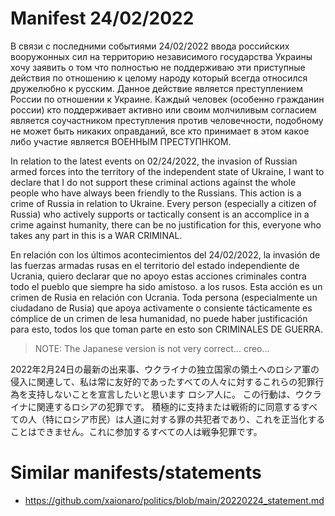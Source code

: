 # Manifest 24/02/2022

В связи с последними событиями 24/02/2022 ввода российских вооружонных сил на территорию независимого государства Украины хочу заявить о том что полностью не поддерживаю эти приступные действия по отношению к целому народу который всегда относился дружелюбно к русским. Данное действие является преступлением России по отношении к Украине. Каждый человек (особенно гражданин россии) кто поддерживает активно или своим молчиливым согласием является соучастником преступления против человечности, подобному не может быть никаких оправданий, все кто принимает в этом какое либо участие является ВОЕННЫМ ПРЕСТУПНКОМ.

In relation to the latest events on 02/24/2022, the invasion of Russian armed forces into the territory of the independent state of Ukraine, I want to declare that I do not support these criminal actions against the whole people who have always been friendly to the Russians. This action is a crime of Russia in relation to Ukraine. Every person (especially a citizen of Russia) who actively supports or tactically consent is an accomplice in a crime against humanity, there can be no justification for this, everyone who takes any part in this is a WAR CRIMINAL.

En relación con los últimos acontecimientos del 24/02/2022, la invasión de las fuerzas armadas rusas en el territorio del estado independiente de Ucrania, quiero declarar que no apoyo estas acciones criminales contra todo el pueblo que siempre ha sido amistoso. a los rusos. Esta acción es un crimen de Rusia en relación con Ucrania. Toda persona (especialmente un ciudadano de Rusia) que apoya activamente o consiente tácticamente es cómplice de un crimen de lesa humanidad, no puede haber justificación para esto, todos los que toman parte en esto son CRIMINALES DE GUERRA.

> NOTE: The Japanese version is not very correct... creo...

2022年2月24日の最新の出来事、ウクライナの独立国家の領土へのロシア軍の侵入に関連して、私は常に友好的であったすべての人々に対するこれらの犯罪行為を支持しないことを宣言したいと思います ロシア人に。 この行動は、ウクライナに関連するロシアの犯罪です。 積極的に支持または戦術的に同意するすべての人（特にロシア市民）は人道に対する罪の共犯者であり、これを正当化することはできません。これに参加するすべての人は戦争犯罪です。

# Similar manifests/statements

* https://github.com/xaionaro/politics/blob/main/20220224_statement.md

